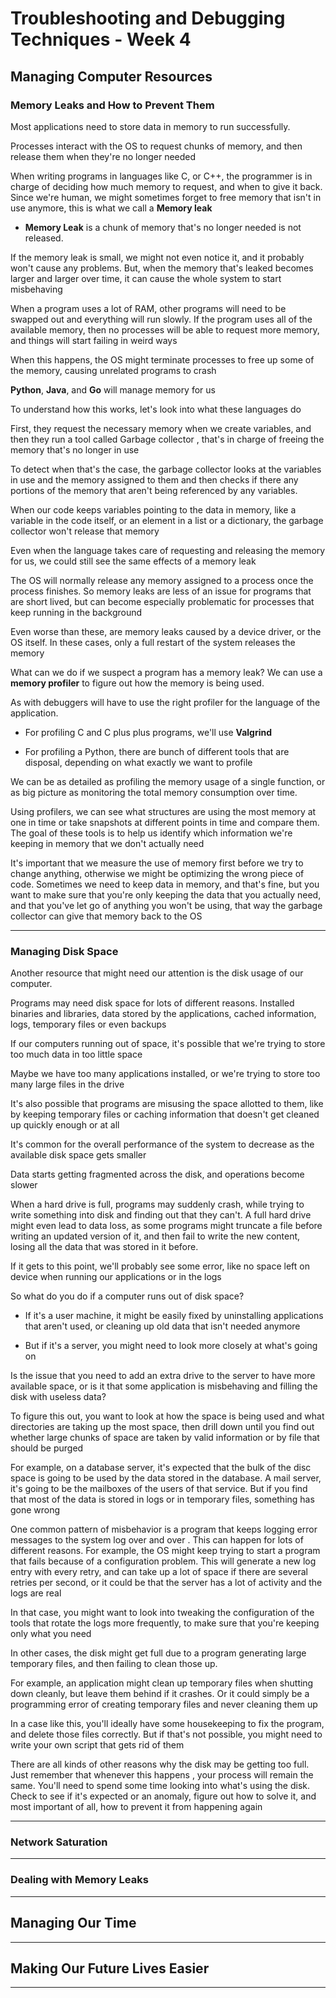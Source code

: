 # Troubleshooting and Debugging Techniques - Week 4

## Managing Computer Resources


### Memory Leaks and How to Prevent Them

Most applications need to store data in memory to run successfully.

Processes interact with the OS to request chunks of memory, and then release them when they're no longer needed

When writing programs in languages like C, or C++, the programmer is in charge of deciding how much memory to
request, and when to give it back. Since we're human, we might sometimes forget to free memory that isn't in use
anymore, this is what we call a **Memory leak**

* **Memory Leak** is a chunk of memory that's no longer needed is not released.

If the memory leak is small, we might not even notice it, and it probably won't cause any problems. But, when the
memory that's leaked becomes larger and larger over time, it can cause the whole system to start misbehaving

When a program uses a lot of RAM, other programs will need to be swapped out and everything will run slowly. If the
program uses all of the available memory, then no processes will be able to request more memory, and things will
start failing in weird ways

When this happens, the OS might terminate processes to free up some of the memory, causing unrelated programs to crash

**Python**, **Java**, and **Go** will manage memory for us

To understand how this works, let's look into what these languages do

First, they request the necessary memory when we create variables, and then they run a tool called Garbage collector
, that's in charge of freeing the memory that's no longer in use

To detect when that's the case, the garbage collector looks at the variables in use and the memory assigned to them
and then checks if there any portions of the memory that aren't being referenced by any variables.

When our code keeps variables pointing to the data in memory, like a variable in the code itself, or an element in a
list or a dictionary, the garbage collector won't release that memory

Even when the language takes care of requesting and releasing the memory for us, we could still see the same effects
of a memory leak

The OS will normally release any memory assigned to a process once the process finishes. So memory leaks are less of
an issue for programs that are short lived, but can become especially problematic for processes that keep running in
the background

Even worse than these, are memory leaks caused by a device driver, or the OS itself. In these cases, only a full
restart of the system releases the memory

What can we do if we suspect a program has a memory leak? We can use a **memory profiler** to figure out how the
memory is being used.

As with debuggers will have to use the right profiler for the language of the application.

* For profiling C and C plus plus programs, we'll use **Valgrind**

* For profiling a Python, there are bunch of different tools that are disposal, depending on what exactly we want to
profile

We can be as detailed as profiling the memory usage of a single function, or as big picture as monitoring the total
memory consumption over time.

Using profilers, we can see what structures are using the most memory at one in time or take snapshots at different
points in time and compare them. The goal of these tools is to help us identify which information we're keeping in
memory that we don't actually need

It's important that we measure the use of memory first before we try to change anything, otherwise we might be
optimizing the wrong piece of code. Sometimes we need to keep data in memory, and that's fine, but you want to make
sure that you're only keeping the data that you actually need, and that you've let go of anything you won't be
using, that way the garbage collector can give that memory back to the OS

---

### Managing Disk Space

Another resource that might need our attention is the disk usage of our computer.

Programs may need disk space for lots of different reasons. Installed binaries and libraries, data stored by
the applications, cached information, logs, temporary files or even backups

If our computers running out of space, it's possible that we're trying to store too much data in too little space

Maybe we have too many applications installed, or we're trying to store too many large files in the drive

It's also possible that programs are misusing the space allotted to them, like by keeping temporary files or caching
information that doesn't get cleaned up quickly enough or at all

It's common for the overall performance of the system to decrease as the available disk space gets smaller

Data starts getting fragmented across the disk, and operations become slower

When a hard drive is full, programs may suddenly crash, while trying to write something into disk and finding out
that they can't. A full hard drive might even lead to data loss, as some programs might truncate a file before
writing an updated version of it, and then fail to write the new content, losing all the data that was stored in it
before.

If it gets to this point, we'll probably see some error, like no space left on device when running our applications
or in the logs

So what do you do if a computer runs out of disk space?

*  If it's a user machine, it might be easily fixed by uninstalling applications that aren't used, or cleaning up old data that isn't needed anymore

* But if it's a server, you might need to look more closely at what's going on

Is the issue that you need to add an extra drive to the server to have more available space, or is it that some
application is misbehaving and filling the disk with useless data?

To figure this out, you want to look at how the space is being used and what directories are taking up the most
space, then drill down until you find out whether large chunks of space are taken by valid information or by file
that should be purged

For example, on a database server, it's expected that the bulk of the disc space is going to be used by the data
stored in the database. A mail server, it's going to be the mailboxes of the users of that service. But if you find
that most of the data is stored in logs or in temporary files, something has gone wrong

One common pattern of misbehavior is a program that keeps logging error messages to the system log over and over
. This can happen for lots of different reasons. For example, the OS might keep trying to start a program that fails
because of a configuration problem. This will generate a new log entry with every retry, and can take up a lot of
space if there are several retries per second, or it could be that the server has a lot of activity and the logs
are real

In that case, you might want to look into tweaking the configuration of the tools that rotate the logs more
frequently, to make sure that you're keeping only what you need

In other cases, the disk might get full due to a program generating large temporary files, and then failing to clean
those up.

For example, an application might clean up temporary files when shutting down cleanly, but leave them behind if it
crashes. Or it could simply be a programming error of creating temporary files and never cleaning them up

In a case like this, you'll ideally have some housekeeping to fix the program, and delete those files correctly. But
if that's not possible, you might need to write your own script that gets rid of them

There are all kinds of other reasons why the disk may be getting too full. Just remember that whenever this happens
, your process will remain the same. You'll need to spend some time looking into what's using the disk. Check to see
if it's expected or an anomaly, figure out how to solve it, and most important of all, how to prevent it from
happening again

---

### Network Saturation



---

### Dealing with Memory Leaks



---

## Managing Our Time

---

## Making Our Future Lives Easier

---
